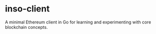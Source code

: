 # inso-client
A minimal Ethereum client in Go for learning and experimenting with core blockchain concepts.
